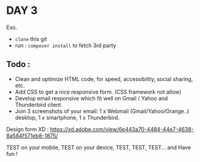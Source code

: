 # DAY 3

Exo.

* `clone` this git
* run : `composer install` to fetch 3rd party

## Todo : 

* Clean and optimize HTML code, for speed, accessibility, social sharing, etc.
* Add CSS to get a nice responsive form. (CSS framework not allow)
* Develop email responsive which fit well on Gmail / Yahoo and Thunderbird client.
* Join 3 screenshots of your email: 1 x Webmail (Gmail/Yahoo/Orange..) desktop, 1 x smartphone, 1 x Thunderbird.  
  
Design form XD :  https://xd.adobe.com/view/6e443a70-4484-44e7-4638-8a584f571eb8-1875/
 
TEST on your mobile, TEST on your device, TEST, TEST, TEST...  and Have fun !